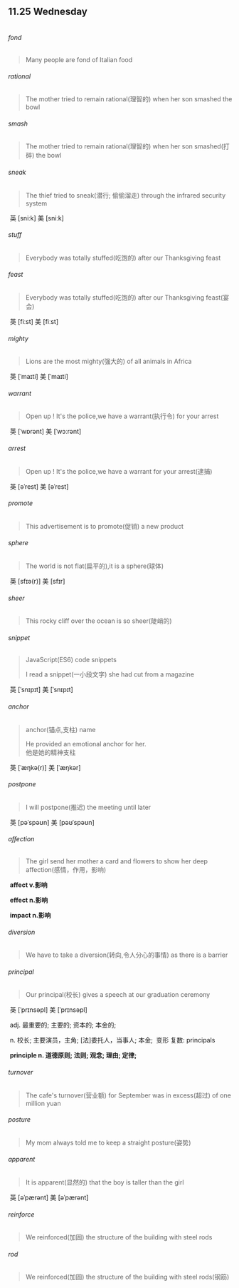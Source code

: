 ## 11.25 Wednesday

```markdown

```

###### fond

> Many people are fond of Italian food

###### rational

> The mother tried to remain rational(理智的) when her son smashed the bowl

###### smash

> The mother tried to remain rational(理智的) when her son smashed(打碎) the bowl

###### sneak

> The thief tried to sneak(潜行; 偷偷溜走) through the infrared security system

​	英 [sniːk]   美 [sniːk] 

###### stuff

> Everybody was totally stuffed(吃饱的) after our Thanksgiving feast

###### feast

> Everybody was totally stuffed(吃饱的) after our Thanksgiving feast(宴会)

​	英 [fiːst]   美 [fiːst] 

###### mighty

> Lions are the most mighty(强大的) of all animals in Africa

​	英 [ˈmaɪti]   美 [ˈmaɪti] 

###### warrant

> Open up ! It's the police,we have a warrant(执行令) for your arrest

​	英 [ˈwɒrənt]   美 [ˈwɔːrənt] 

###### arrest

> Open up ! It's the police,we have a warrant for your arrest(逮捕)

​	英 [əˈrest]   美 [əˈrest] 

###### promote

> This advertisement is to promote(促销) a new product

###### sphere

> The world is not flat(扁平的),it is a sphere(球体)

​	英 [sfɪə(r)]   美 [sfɪr] 

###### sheer

> This rocky cliff over the ocean is so sheer(陡峭的)

###### snippet

> JavaScript(ES6) code snippets
>
> I read a snippet(一小段文字) she had cut from a magazine

​	英 [ˈsnɪpɪt]   美 [ˈsnɪpɪt] 

###### anchor

> anchor(锚点,支柱) name
>
> He provided an emotional anchor for her.  
> 	他是她的精神支柱

​	英 [ˈæŋkə(r)]   美 [ˈæŋkər] 

###### postpone

> I will postpone(推迟) the meeting until later

​	英 [pəˈspəʊn]   美 [pəʊˈspəʊn] 

###### affection

> The girl send her mother a card and flowers to show her deep affection(感情，作用，影响)

​	**affect	v.影响**

​	**effect	n.影响**

​	**impact	n.影响**



###### diversion

> We have to take a diversion(转向,令人分心的事情) as there is a barrier

###### principal

> Our principal(校长) gives a speech at our graduation ceremony

​	英 [ˈprɪnsəpl]   美 [ˈprɪnsəpl] 

​	adj.  最重要的; 主要的; 资本的; 本金的;

​	n.  校长; 主要演员，主角; [法]委托人，当事人; 本金;
​	变形 复数: principals

​	**principle	n.  道德原则; 法则; 观念; 理由; 定律;**

###### turnover

> The cafe's turnover(营业额) for September was in excess(超过) of one million yuan

###### posture

> My mom always told me to keep a straight posture(姿势)

###### apparent

> It is apparent(显然的) that the boy is taller than the girl

​	英 [əˈpærənt]   美 [əˈpærənt] 

###### reinforce

> We reinforced(加固) the structure of the building with steel rods

###### rod

> We reinforced(加固) the structure of the building with steel rods(钢筋)

